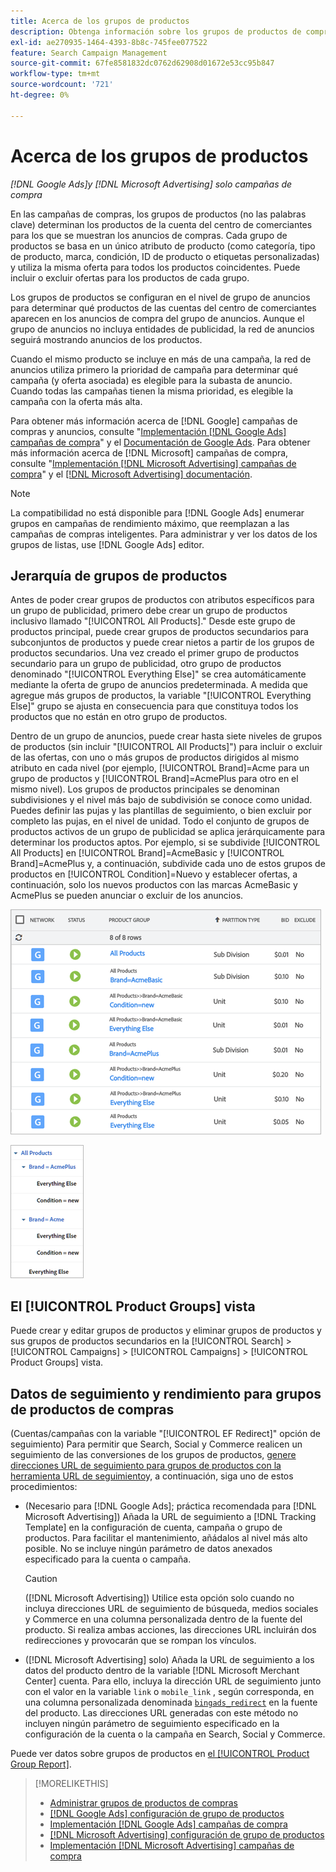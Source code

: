 ```yaml
---
title: Acerca de los grupos de productos
description: Obtenga información sobre los grupos de productos de compras en campañas de compras.
exl-id: ae270935-1464-4393-8b8c-745fee077522
feature: Search Campaign Management
source-git-commit: 67fe8581832dc0762d62908d01672e53cc95b847
workflow-type: tm+mt
source-wordcount: '721'
ht-degree: 0%

---
```


# Acerca de los grupos de productos

*[!DNL Google Ads]y [!DNL Microsoft Advertising] solo campañas de compra*

En las campañas de compras, los grupos de productos (no las palabras clave) determinan los productos de la cuenta del centro de comerciantes para los que se muestran los anuncios de compras. Cada grupo de productos se basa en un único atributo de producto (como categoría, tipo de producto, marca, condición, ID de producto o etiquetas personalizadas) y utiliza la misma oferta para todos los productos coincidentes. Puede incluir o excluir ofertas para los productos de cada grupo.

Los grupos de productos se configuran en el nivel de grupo de anuncios para determinar qué productos de las cuentas del centro de comerciantes aparecen en los anuncios de compra del grupo de anuncios. Aunque el grupo de anuncios no incluya entidades de publicidad, la red de anuncios seguirá mostrando anuncios de los productos.

Cuando el mismo producto se incluye en más de una campaña, la red de anuncios utiliza primero la prioridad de campaña para determinar qué campaña (y oferta asociada) es elegible para la subasta de anuncio. Cuando todas las campañas tienen la misma prioridad, es elegible la campaña con la oferta más alta.

Para obtener más información acerca de [!DNL Google] campañas de compras y anuncios, consulte &quot;[Implementación [!DNL Google Ads] campañas de compra](/help/search-social-commerce/campaign-management/special-campaign-types/google-shopping-campaigns.md)&quot; y el [Documentación de Google Ads](https://support.google.com/google-ads/answer/3455481?visit_id=638205553638977410-2592024034&amp;rd=1). Para obtener más información acerca de [!DNL Microsoft] campañas de compra, consulte &quot;[Implementación [!DNL Microsoft Advertising] campañas de compra](/help/search-social-commerce/campaign-management/special-campaign-types/microsoft-shopping-campaigns.md)&quot; y el [[!DNL Microsoft Advertising] documentación](https://help.bingads.microsoft.com/#apex/3/en/50903/1-500).

>[!NOTE]
>
>La compatibilidad no está disponible para [!DNL Google Ads] enumerar grupos en campañas de rendimiento máximo, que reemplazan a las campañas de compras inteligentes. Para administrar y ver los datos de los grupos de listas, use [!DNL Google Ads] editor.

## Jerarquía de grupos de productos

Antes de poder crear grupos de productos con atributos específicos para un grupo de publicidad, primero debe crear un grupo de productos inclusivo llamado &quot;[!UICONTROL All Products].&quot; Desde este grupo de productos principal, puede crear grupos de productos secundarios para subconjuntos de productos y puede crear nietos a partir de los grupos de productos secundarios. Una vez creado el primer grupo de productos secundario para un grupo de publicidad, otro grupo de productos denominado &quot;[!UICONTROL Everything Else]&quot; se crea automáticamente mediante la oferta de grupo de anuncios predeterminada. A medida que agregue más grupos de productos, la variable &quot;[!UICONTROL Everything Else]&quot; grupo se ajusta en consecuencia para que constituya todos los productos que no están en otro grupo de productos.

Dentro de un grupo de anuncios, puede crear hasta siete niveles de grupos de productos (sin incluir &quot;[!UICONTROL All Products]&quot;) para incluir o excluir de las ofertas, con uno o más grupos de productos dirigidos al mismo atributo en cada nivel (por ejemplo, [!UICONTROL Brand]=Acme para un grupo de productos y [!UICONTROL Brand]=AcmePlus para otro en el mismo nivel). Los grupos de productos principales se denominan subdivisiones y el nivel más bajo de subdivisión se conoce como unidad. Puedes definir las pujas y las plantillas de seguimiento, o bien excluir por completo las pujas, en el nivel de unidad. Todo el conjunto de grupos de productos activos de un grupo de publicidad se aplica jerárquicamente para determinar los productos aptos. Por ejemplo, si se subdivide [!UICONTROL All Products] en [!UICONTROL Brand]=AcmeBasic y [!UICONTROL Brand]=AcmePlus y, a continuación, subdivide cada uno de estos grupos de productos en [!UICONTROL Condition]=Nuevo y establecer ofertas, a continuación, solo los nuevos productos con las marcas AcmeBasic y AcmePlus se pueden anunciar o excluir de los anuncios.

![Ejemplo de un conjunto de grupos de productos](/help/search-social-commerce/assets/product-group-list.png "Ejemplo de un conjunto de grupos de productos")

![Ejemplo de jerarquía de grupos de productos](/help/search-social-commerce/assets/product-group-tree.png "Ejemplo de jerarquía de grupos de productos")

## El [!UICONTROL Product Groups] vista

Puede crear y editar grupos de productos y eliminar grupos de productos y sus grupos de productos secundarios en la [!UICONTROL Search] > [!UICONTROL Campaigns] > [!UICONTROL Campaigns] > [!UICONTROL Product Groups] vista.

## Datos de seguimiento y rendimiento para grupos de productos de compras

(Cuentas/campañas con la variable &quot;[!UICONTROL EF Redirect]&quot; opción de seguimiento) Para permitir que Search, Social y Commerce realicen un seguimiento de las conversiones de los grupos de productos, [genere direcciones URL de seguimiento para grupos de productos con la herramienta URL de seguimiento](/help/search-social-commerce/tools/click-tracking-url-generate.md)y, a continuación, siga uno de estos procedimientos:

* (Necesario para [!DNL Google Ads]; práctica recomendada para [!DNL Microsoft Advertising]) Añada la URL de seguimiento a [!DNL Tracking Template] en la configuración de cuenta, campaña o grupo de productos. Para facilitar el mantenimiento, añádalos al nivel más alto posible. No se incluye ningún parámetro de datos anexados especificado para la cuenta o campaña.

  >[!CAUTION]
  >
  >([!DNL Microsoft Advertising]) Utilice esta opción solo cuando no incluya direcciones URL de seguimiento de búsqueda, medios sociales y Commerce en una columna personalizada dentro de la fuente del producto. Si realiza ambas acciones, las direcciones URL incluirán dos redirecciones y provocarán que se rompan los vínculos.

* ([!DNL Microsoft Advertising] solo) Añada la URL de seguimiento a los datos del producto dentro de la variable [!DNL Microsoft Merchant Center] cuenta. Para ello, incluya la dirección URL de seguimiento junto con el valor en la variable `link` o `mobile_link` , según corresponda, en una columna personalizada denominada [`bingads_redirect`](https://help.ads.microsoft.com/#apex/3/en/51084/0) en la fuente del producto. Las direcciones URL generadas con este método no incluyen ningún parámetro de seguimiento especificado en la configuración de la cuenta o la campaña en Search, Social y Commerce.

Puede ver datos sobre grupos de productos en [el [!UICONTROL Product Group Report]](/help/search-social-commerce/reports/management/basic-advanced/product-group-report.md).

>[!MORELIKETHIS]
>
>* [Administrar grupos de productos de compras](product-group-manage.md)
>* [[!DNL Google Ads] configuración de grupo de productos](product-group-settings-google.md)
>* [Implementación [!DNL Google Ads] campañas de compra](/help/search-social-commerce/campaign-management/special-campaign-types/google-shopping-campaigns.md)
>* [[!DNL Microsoft Advertising] configuración de grupo de productos](product-group-settings-microsoft.md)
>* [Implementación [!DNL Microsoft Advertising] campañas de compra](/help/search-social-commerce/campaign-management/special-campaign-types/microsoft-shopping-campaigns.md)
